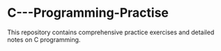# C---Programming-Practise
This repository contains comprehensive practice exercises and detailed notes on C programming. 
